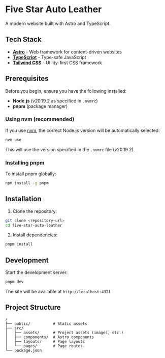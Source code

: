# Five Star Auto Leather

A modern website built with Astro and TypeScript.

## Tech Stack

- **[Astro](https://astro.build/)** - Web framework for content-driven websites
- **[TypeScript](https://www.typescriptlang.org/)** - Type-safe JavaScript
- **[Tailwind CSS](https://tailwindcss.com/)** - Utility-first CSS framework

## Prerequisites

Before you begin, ensure you have the following installed:

- **Node.js** (v20.19.2 as specified in `.nvmrc`)
- **pnpm** (package manager)

### Using nvm (recommended)

If you use [nvm](https://github.com/nvm-sh/nvm), the correct Node.js version will be automatically selected:

```bash
nvm use
```

This will use the version specified in the `.nvmrc` file (v20.19.2).

### Installing pnpm

To install pnpm globally:

```bash
npm install -g pnpm
```

## Installation

1. Clone the repository:

```bash
git clone <repository-url>
cd five-star-auto-leather
```

2. Install dependencies:

```bash
pnpm install
```

## Development

Start the development server:

```bash
pnpm dev
```

The site will be available at `http://localhost:4321`

## Project Structure

```
/
├── public/          # Static assets
├── src/
│   ├── assets/      # Project assets (images, etc.)
│   ├── components/  # Astro components
│   ├── layouts/     # Page layouts
│   └── pages/       # Page routes
└── package.json
```
